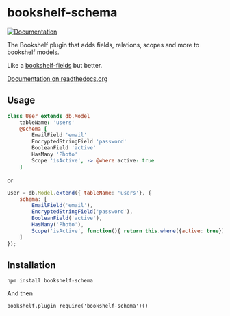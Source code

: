 bookshelf-schema
================

[![Documentation](https://readthedocs.org/projects/bookshelf-schema/badge/)](http://bookshelf-schema.readthedocs.org/)

The Bookshelf plugin that adds fields, relations, scopes and more to bookshelf models.

Like a [bookshelf-fields](https://github.com/bogus34/bookshelf-fields) but better.

[Documentation on readthedocs.org](http://bookshelf-schema.readthedocs.org/)

Usage
-----

```coffee
class User extends db.Model
    tableName: 'users'
    @schema [
        EmailField 'email'
        EncryptedStringField 'password'
        BooleanField 'active'
        HasMany 'Photo'
        Scope 'isActive', -> @where active: true
    ]
```

or

```javascript
User = db.Model.extend({ tableName: 'users'}, {
    schema: [
        EmailField('email'),
        EncryptedStringField('password'),
        BooleanField('active'),
        HasMany('Photo'),
        Scope('isActive', function(){ return this.where({active: true}); })
    ]
});
```

Installation
------------

`npm install bookshelf-schema`

And then 

`bookshelf.plugin require('bookshelf-schema')()`
